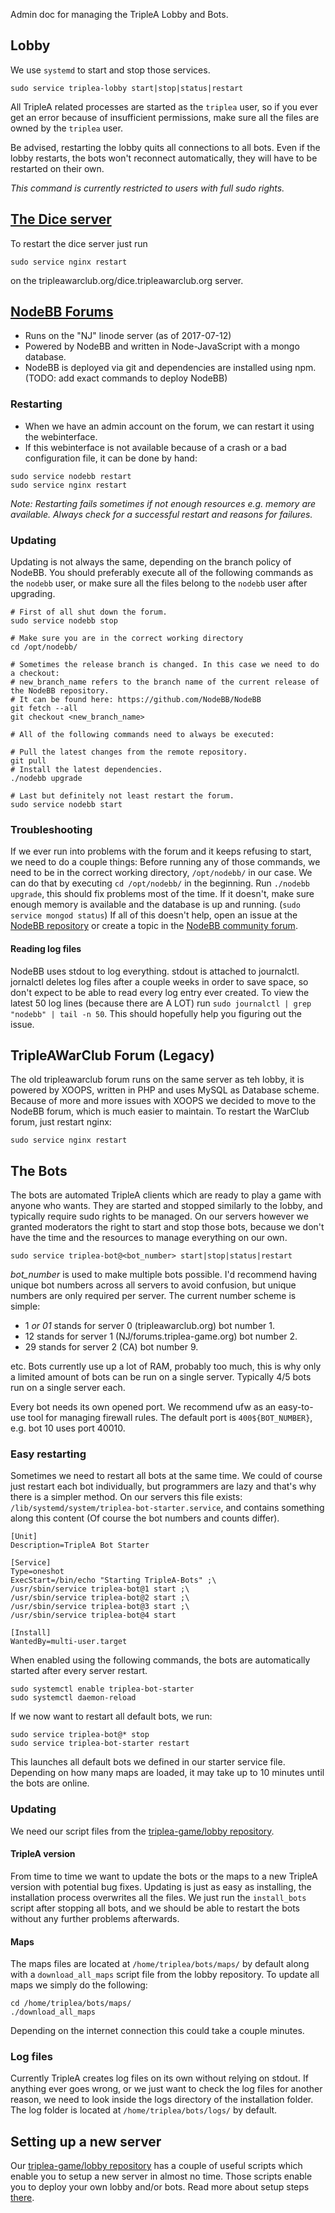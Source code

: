 Admin doc for managing the TripleA Lobby and Bots.

## Lobby

We use `systemd` to start and stop those services.
```
sudo service triplea-lobby start|stop|status|restart
```

All TripleA related processes are started as the `triplea` user, so if you ever get an error because of insufficient permissions, make sure all the files are owned by the `triplea` user.

Be advised, restarting the lobby quits all connections to all bots.
Even if the lobby restarts, the bots won't reconnect automatically, they will have to be restarted on their own.

_This command is currently restricted to users with full sudo rights._

## [The Dice server](https://github.com/triplea-game/dice-server)

To restart the dice server just run
```
sudo service nginx restart
```
on the tripleawarclub.org/dice.tripleawarclub.org server.

## [NodeBB Forums](https://forums.triplea-game.org)
- Runs on the "NJ" linode server (as of 2017-07-12) 
- Powered by NodeBB and written in Node-JavaScript with a mongo database.
- NodeBB is deployed via git and dependencies are installed using npm. (TODO: add exact commands to deploy NodeBB)

### Restarting
- When we have an admin account on the forum, we can restart it using the webinterface.
- If this webinterface is not available because of a crash or a bad configuration file, it can be done by hand:

```
sudo service nodebb restart
sudo service nginx restart
```

_Note: Restarting fails sometimes if not enough resources e.g. memory are available. Always check for a successful restart and reasons for failures._

### Updating
Updating is not always the same, depending on the branch policy of NodeBB.
You should preferably execute all of the following commands as the `nodebb` user, or make sure all the files belong to the `nodebb` user after upgrading.
```
# First of all shut down the forum.
sudo service nodebb stop

# Make sure you are in the correct working directory
cd /opt/nodebb/

# Sometimes the release branch is changed. In this case we need to do a checkout:
# new_branch_name refers to the branch name of the current release of the NodeBB repository.
# It can be found here: https://github.com/NodeBB/NodeBB
git fetch --all
git checkout <new_branch_name>

# All of the following commands need to always be executed:

# Pull the latest changes from the remote repository.
git pull
# Install the latest dependencies.
./nodebb upgrade

# Last but definitely not least restart the forum.
sudo service nodebb start
```

### Troubleshooting
If we ever run into problems with the forum and it keeps refusing to start, we need to do a couple things:
Before running any of those commands, we need to be in the correct working directory, `/opt/nodebb/` in our case.
We can do that by executing `cd /opt/nodebb/` in the beginning.
Run `./nodebb upgrade`, this should fix problems most of the time.
If it doesn't, make sure enough memory is available and the database is up and running. (`sudo service mongod status`)
If all of this doesn't help, open an issue at the [NodeBB repository](https://github.com/NodeBB/NodeBB) or create a topic in the [NodeBB community forum](https://community.nodebb.org).

#### Reading log files
NodeBB uses stdout to log everything.
stdout is attached to journalctl.
jornalctl deletes log files after a couple weeks in order to save space, so don't expect to be able to read every log entry ever created.
To view the latest 50 log lines (because there are A LOT) run `sudo journalctl | grep "nodebb" | tail -n 50`.
This should hopefully help you figuring out the issue.

## TripleAWarClub Forum (Legacy)
The old tripleawarclub forum runs on the same server as teh lobby, it is powered by XOOPS, written in PHP and uses MySQL as Database scheme. Because of more and more issues with XOOPS we decided to move to the NodeBB forum, which is much easier to maintain. To restart the WarClub forum, just restart nginx:
```
sudo service nginx restart
```

## The Bots
The bots are automated TripleA clients which are ready to play a game with anyone who wants.
They are started and stopped similarly to the lobby, and typically require sudo rights to be managed.
On our servers however we granted moderators the right to start and stop those bots, because we don't have the time and the resources to manage everything on our own.
```
sudo service triplea-bot@<bot_number> start|stop|status|restart
```
_bot_number_ is used to make multiple bots possible. I'd recommend having unique bot numbers across all servers to avoid confusion, but unique numbers are only required per server.
The current number scheme is simple:
 - 1 _or 01_ stands for server 0 (tripleawarclub.org) bot number 1.
 - 12 stands for server 1 (NJ/forums.triplea-game.org) bot number 2.
 - 29 stands for server 2 (CA) bot number 9.

etc.
Bots currently use up a lot of RAM, probably too much, this is why only a limited amount of bots can be run on a single server.
Typically 4/5 bots run on a single server each.

Every bot needs its own opened port. We recommend ufw as an easy-to-use tool for managing firewall rules.
The default port is `400${BOT_NUMBER}`, e.g. bot 10 uses port 40010.

### Easy restarting
Sometimes we need to restart all bots at the same time. We could of course just restart each bot individually, but programmers are lazy and that's why there is a simpler method.
On our servers this file exists: `/lib/systemd/system/triplea-bot-starter.service`, and contains something along this content (Of course the bot numbers and counts differ).
```
[Unit]
Description=TripleA Bot Starter

[Service]
Type=oneshot
ExecStart=/bin/echo "Starting TripleA-Bots" ;\
/usr/sbin/service triplea-bot@1 start ;\
/usr/sbin/service triplea-bot@2 start ;\
/usr/sbin/service triplea-bot@3 start ;\
/usr/sbin/service triplea-bot@4 start

[Install]
WantedBy=multi-user.target
```
When enabled using the following commands, the bots are automatically started after every server restart.
```
sudo systemctl enable triplea-bot-starter
sudo systemctl daemon-reload
```

If we now want to restart all default bots, we run:
```
sudo service triplea-bot@* stop
sudo service triplea-bot-starter restart
```
This launches all default bots we defined in our starter service file.
Depending on how many maps are loaded, it may take up to 10 minutes until the bots are online.

### Updating
We need our script files from the [triplea-game/lobby repository](https://github.com/triplea-game/lobby).
#### TripleA version
From time to time we want to update the bots or the maps to a new TripleA version with potential bug fixes.
Updating is just as easy as installing, the installation process overwrites all the files.
We just run the `install_bots` script after stopping all bots, and we should be able to restart the bots without any further problems afterwards.

#### Maps
The maps files are located at `/home/triplea/bots/maps/` by default along with a `download_all_maps` script file from the lobby repository.
To update all maps we simply do the following:
```
cd /home/triplea/bots/maps/
./download_all_maps
```
Depending on the internet connection this could take a couple minutes.

### Log files
Currently TripleA creates log files on its own without relying on stdout.
If anything ever goes wrong, or we just want to check the log files for another reason, we need to look inside the logs directory of the installation folder.
The log folder is located at `/home/triplea/bots/logs/` by default.

## Setting up a new server
Our [triplea-game/lobby repository](https://github.com/triplea-game/lobby) has a couple of useful scripts which enable you to setup a new server in almost no time.
Those scripts enable you to deploy your own lobby and/or bots.
Read more about setup steps [there](https://github.com/triplea-game/lobby#lobby).
